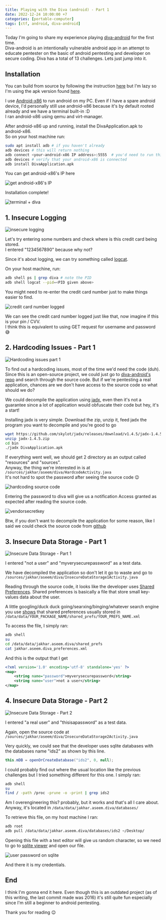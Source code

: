 ```yaml
---
title: Playing with the Diva (android) - Part 1
date: 2022-12-24 10:00:00 +7
categories: [portable-computer]
tags: [ctf, android, diva-android]
---
```


Today I'm going to share my experience playing [diva-android](https://github.com/payatu/diva-android) for the first time.  
Diva-android is an intentionally vulnerable android app in an attempt to educate pentester on the basic of android pentesting and developer on secure coding. Diva has a total of 13 challenges. Lets just jump into it.

## Installation

You can build from source by following the instruction [here](https://payatu.com/damn-insecure-and-vulnerable-app/) but I'm lazy so I'm using the apk version found [here](https://github.com/0xArab/diva-apk-file).  

I use [Android-x86](https://www.android-x86.org/) to run android on my PC.  Even if I have a spare android device, I'd personally still use android-x86 because it's by default rooted already and we have a terminal built-in :D  
I ran android-x86 using qemu and virt-manager. 

After android-x86 up and running, install the DivaApplication.apk to android-x86.  
So on your host machine run:

```bash
sudo apt install adb # if you haven't already
adb devices # this will return nothing
adb connect <your-android-x86 IP address>:5555  # you'd need to run this everytime you boot the android-x86
adb devices # verify that your android-x86 is connected
adb install DivaApplication.apk
```
You can get android-x86's IP here

![get android-x86's IP](/public/diva-android/ipaddress.png)

Installation complete!

![terminal + diva](/public/diva-android/after-installation.png)


## 1. Insecure Logging

![insecure logging](/public/diva-android/insecure-logging.png)

Let's try entering some numbers and check where is this credit card being stored.  
I entered "1234567890" because why not?

Since it's about logging, we can try something called [logcat](https://developer.android.com/studio/command-line/logcat).  

On your host machine, run:
```bash
adb shell ps | grep diva # note the PID 
adb shell logcat --pid=<PID given above>
```
You might need to re-enter the credit card number just to make things easier to find. 

![credit card number logged](/public/diva-android/insecure-logging-done.png)

We can see the credit card number logged just like that, now imagine if this is your pin / CVV.  
I think this is equivalent to using GET request for username and password 😅️ 

## 2. Hardcoding Issues - Part 1

![Hardcoding issues part 1](/public/diva-android/hardcoding-issues-1.png)

To find out a hardcoding issues, most of the time we'd need the code (duh).  
Since this is an open-source project, we could just go to [diva-android's repo](https://github.com/payatu/diva-android) and search through the source code. But if we're pentesting a real application, chances are we don't have access to the source code so what should we do?

We could decompile the application using [jadx](https://github.com/skylot/jadx), even then it's not a guarantee since a lot of application would obfuscate their code but hey, it's a start!

Installing jadx is very simple. Download the zip, unzip it, feed jadx the program you want to decompile and you're good to go
```bash
wget https://github.com/skylot/jadx/releases/download/v1.4.5/jadx-1.4.5.zip
unzip jadx-1.4.5.zip
cd bin
./jadx DivaApplication.apk
```

If everything went well, we should get 2 directory as an output called "resources" and "sources".  
Anyway, the thing we're interested in is at <code>/sources/jakhar/aseem/diva/HardcodeActivity.java</code>  
It's not hard to spot the password after seeing the source code 😉️

![hardcoding source code](/public/diva-android/hardcode-sourcecode.png)

Entering the password to diva will give us a notification Access granted as expected after reading the source code. 

![vendorsecretkey](/public/diva-android/vendorsecretkey.png)

Btw, if you don't want to decompile the application for some reason, like I said we could check the source code from [github](https://github.com/payatu/diva-android/tree/master/app/src/main/java/jakhar/aseem/diva) 

## 3. Insecure Data Storage - Part 1

![Insecure Data Storage - Part 1](/public/diva-android/insecure-data-storage1.png)

I entered "not a user" and "myverysecurepassword" as a test data.  

We have decompiled the application so don't let it go to waste and go to <code>/sources/jakhar/aseem/diva/InsecureDataStorage1Activity.java</code>

Reading through the source code, it looks like the developer uses [Shared Preferences](https://developer.android.com/training/data-storage/shared-preferences). Shared preferences is basically a file that store small key-values data about the user.  

A little googling/duck duck going/searxing/binging/whatever search engine you use [shows](https://stackoverflow.com/questions/6146106/where-are-shared-preferences-stored) that shared preferences usually stored in <code>/data/data/YOUR_PACKAGE_NAME/shared_prefs/YOUR_PREFS_NAME.xml</code>

To access the file, I simply ran:
```bash
adb shell
su
cd /data/data/jakhar.aseem.diva/shared_prefs
cat jakhar.aseem.diva_preferences.xml
```

And this is the output that I get
```xml
<?xml version='1.0' encoding='utf-8' standalone='yes' ?>
<map>
    <string name="password">myverysecurepassword</string>
    <string name="user">not a user</string>
</map>

```

## 4. Insecure Data Storage - Part 2

![Insecure Data Storage - Part 2](/public/diva-android/insecure-data-storage2.png)

I entered "a real user" and "thisisapassword" as a test data.  

Again, open the source code at <code>/sources/jakhar/aseem/diva/InsecureDataStorage2Activity.java</code> 

Very quickly, we could see that the developer uses sqlite databases with the databases name "ids2" as shown by this line.
```java
this.mDB = openOrCreateDatabase("ids2", 0, null);
``` 

I could probably find out where the usual location like the previous challenges but I tried something different for this one. I simply ran:

```bash
adb shell
su
find / -path /proc -prune -o -print | grep ids2
```
Am I overengineering this? probably, but it works and that's all I care about.  
Anyway, it's located in <code>/data/data/jakhar.aseem.diva/databases/</code>

To retrieve this file, on my host machine I ran:
```bash
adb root
adb pull /data/data/jakhar.aseem.diva/databases/ids2 ~/Desktop/
```

Opening this file with a text editor will give us random character, so we need to go to [sqlite viewer](https://sqliteviewer.app) and open our file.

![user password on sqlite](/public/diva-android/insecure-data-storage2-done.png)

And there it is my credentials. 

## End
I think I'm gonna end it here. Even though this is an outdated project (as of this writing, the last commit made was 2016) it's still quite fun especially since I'm still a beginner to android pentesting. 

Thank you for reading 😉️




















